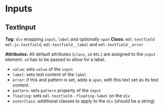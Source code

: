 # Inputs
## TextInput
**Tag:** `div` wrapping `input`, `label` and optionally `span`
**Class:** `mdl-textfield mdl-js-textfield`, `mdl-textfield__label` and `mdl-textfield__error`

**Attributes:**
All default attributes (`class`, `id` etc.) are assigned to the `input` element. `id` has to be passed to allow for a label.
* `value`: sets `value` of the `input`
* `label`: sets text content of the `label`
* `error`: if this and pattern is set, adds a `span`, with this text set as its text content.
* `pattern`: sets `pattern` property of the `input`
* `floating`: sets `mdl-textfield--floating-label` on the `div`
* `outerClass`: additional classes to apply to the `div` (should be a string)
